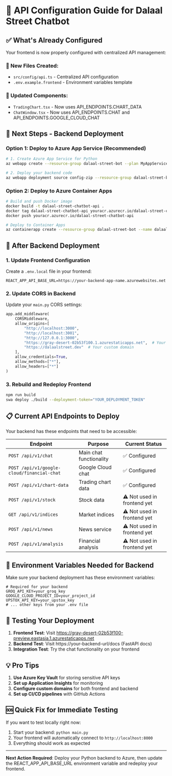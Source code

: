 # 🎯 API Configuration Guide for Dalaal Street Chatbot

## ✅ What's Already Configured

Your frontend is now properly configured with centralized API management:

### 📁 New Files Created:
- `src/config/api.ts` - Centralized API configuration
- `.env.example.frontend` - Environment variables template

### 🔧 Updated Components:
- `TradingChart.tsx` - Now uses API_ENDPOINTS.CHART_DATA
- `ChatWindow.tsx` - Now uses API_ENDPOINTS.CHAT and API_ENDPOINTS.GOOGLE_CLOUD_CHAT

## 🚀 Next Steps - Backend Deployment

### Option 1: Deploy to Azure App Service (Recommended)
```bash
# 1. Create Azure App Service for Python
az webapp create --resource-group dalaal-street-bot --plan MyAppServicePlan --name dalaal-street-chatbot-api --runtime "PYTHON|3.11"

# 2. Deploy your backend code
az webapp deployment source config-zip --resource-group dalaal-street-bot --name dalaal-street-chatbot-api --src backend.zip
```

### Option 2: Deploy to Azure Container Apps
```bash
# Build and push Docker image
docker build -t dalaal-street-chatbot-api .
docker tag dalaal-street-chatbot-api youracr.azurecr.io/dalaal-street-chatbot-api
docker push youracr.azurecr.io/dalaal-street-chatbot-api

# Deploy to Container Apps
az containerapp create --resource-group dalaal-street-bot --name dalaal-street-chatbot-api --image youracr.azurecr.io/dalaal-street-chatbot-api
```

## 🔄 After Backend Deployment

### 1. Update Frontend Configuration
Create a `.env.local` file in your frontend:
```env
REACT_APP_API_BASE_URL=https://your-backend-app-name.azurewebsites.net
```

### 2. Update CORS in Backend
Update your `main.py` CORS settings:
```python
app.add_middleware(
    CORSMiddleware,
    allow_origins=[
        "http://localhost:3000", 
        "http://localhost:3001", 
        "http://127.0.0.1:3000",
        "https://gray-desert-02b53f100.1.azurestaticapps.net",  # Your deployed frontend
        "https://dalaalstreet.dev"  # Your custom domain
    ],
    allow_credentials=True,
    allow_methods=["*"],
    allow_headers=["*"]
)
```

### 3. Rebuild and Redeploy Frontend
```bash
npm run build
swa deploy ./build --deployment-token="YOUR_DEPLOYMENT_TOKEN"
```

## 📋 Current API Endpoints to Deploy

Your backend has these endpoints that need to be accessible:

| Endpoint | Purpose | Current Status |
|----------|---------|----------------|
| `POST /api/v1/chat` | Main chat functionality | ✅ Configured |
| `POST /api/v1/google-cloud/financial-chat` | Google Cloud chat | ✅ Configured |
| `POST /api/v1/chart-data` | Trading chart data | ✅ Configured |
| `POST /api/v1/stock` | Stock data | ⚠️ Not used in frontend yet |
| `GET /api/v1/indices` | Market indices | ⚠️ Not used in frontend yet |
| `POST /api/v1/news` | News service | ⚠️ Not used in frontend yet |
| `POST /api/v1/analysis` | Financial analysis | ⚠️ Not used in frontend yet |

## 🔧 Environment Variables Needed for Backend

Make sure your backend deployment has these environment variables:
```env
# Required for your backend
GROQ_API_KEY=your_groq_key
GOOGLE_CLOUD_PROJECT_ID=your_project_id
UPSTOX_API_KEY=your_upstox_key
# ... other keys from your .env file
```

## 🧪 Testing Your Deployment

1. **Frontend Test**: Visit https://gray-desert-02b53f100-preview.eastasia.1.azurestaticapps.net
2. **Backend Test**: Visit https://your-backend-url/docs (FastAPI docs)
3. **Integration Test**: Try the chat functionality on your frontend

## 💡 Pro Tips

1. **Use Azure Key Vault** for storing sensitive API keys
2. **Set up Application Insights** for monitoring
3. **Configure custom domains** for both frontend and backend
4. **Set up CI/CD pipelines** with GitHub Actions

## 🆘 Quick Fix for Immediate Testing

If you want to test locally right now:
1. Start your backend: `python main.py`
2. Your frontend will automatically connect to `http://localhost:8000`
3. Everything should work as expected

---

**Next Action Required**: Deploy your Python backend to Azure, then update the REACT_APP_API_BASE_URL environment variable and redeploy your frontend.
